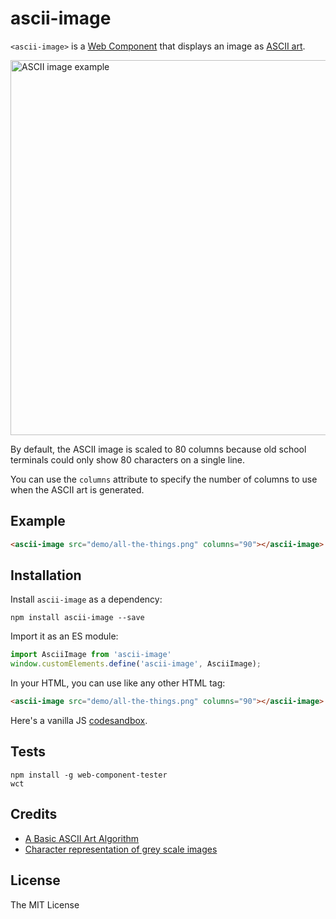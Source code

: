 # ascii-image

`<ascii-image>` is a [Web Component](https://www.webcomponents.org/)
that displays an image as [ASCII art](https://en.wikipedia.org/wiki/ASCII_art).

<img width="600" alt="ASCII image example" src="https://user-images.githubusercontent.com/408989/30008294-119952d8-90ec-11e7-91ab-69f4b133c128.png">

By default, the ASCII image is scaled to 80 columns because old school
terminals could only show 80 characters on a single line.

You can use the `columns` attribute to specify the number of columns
to use when the ASCII art is generated.

## Example

<!--
```
<custom-element-demo>
  <template>
    <script src="../webcomponentsjs/webcomponents-lite.js"></script>
    <link rel="import" href="ascii-image.html">
    <next-code-block></next-code-block>
  </template>
</custom-element-demo>
```
-->
```html
<ascii-image src="demo/all-the-things.png" columns="90"></ascii-image>
```

## Installation

Install `ascii-image` as a dependency:

```
npm install ascii-image --save
```

Import it as an ES module:

```javascript
import AsciiImage from 'ascii-image'
window.customElements.define('ascii-image', AsciiImage);
```

In your HTML, you can use like any other HTML tag:

```html
<ascii-image src="demo/all-the-things.png" columns="90"></ascii-image>
```

Here's a vanilla JS [codesandbox](https://codesandbox.io/s/wz7kxvx555).

## Tests

```
npm install -g web-component-tester
wct
```

## Credits

- [A Basic ASCII Art Algorithm](http://mattmik.com/articles/ascii/ascii.html)
- [Character representation of grey scale images](http://paulbourke.net/dataformats/asciiart/)

## License

The MIT License
